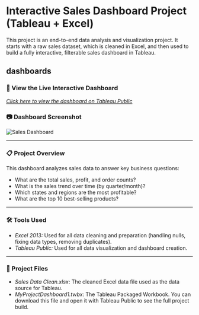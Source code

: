 # Interactive Sales Dashboard Project (Tableau + Excel)

This project is an end-to-end data analysis and visualization project. It starts with a raw sales dataset, which is cleaned in Excel, and then used to build a fully interactive, filterable sales dashboard in Tableau.


##  dashboards
### 🚀 View the Live Interactive Dashboard

*[Click here to view the dashboard on Tableau Public](https://public.tableau.com/app/profile/tanisha.shirolkar/viz/Book1_17617318361880/Dashboard1?publish=yes)*


### 📷 Dashboard Screenshot
![Sales Dashboard](<img width="1362" height="723" alt="MyDashboardSS" src="https://github.com/user-attachments/assets/c6e8163d-4a65-4466-8b9f-16fc35ebcc25" />
)

---

### 📋 Project Overview
This dashboard analyzes sales data to answer key business questions:
* What are the total sales, profit, and order counts?
* What is the sales trend over time (by quarter/month)?
* Which states and regions are the most profitable?
* What are the top 10 best-selling products?

---

### 🛠️ Tools Used
* *Excel 2013:* Used for all data cleaning and preparation (handling nulls, fixing data types, removing duplicates).
* *Tableau Public:* Used for all data visualization and dashboard creation.

---

### 📁 Project Files
* *Sales Data Clean.xlsx*: The cleaned Excel data file used as the data source for Tableau.
* *MyProjectDashboard1.twbx*: The Tableau Packaged Workbook. You can download this file and open it with Tableau Public to see the full project build.
